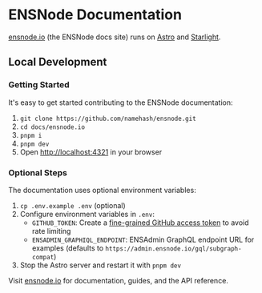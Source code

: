 # ENSNode Documentation

[ensnode.io](https://ensnode.io) (the ENSNode docs site) runs on [Astro](https://astro.build/) and [Starlight](https://starlight.astro.build).

## Local Development

### Getting Started

It's easy to get started contributing to the ENSNode documentation:

1. `git clone https://github.com/namehash/ensnode.git`
2. `cd docs/ensnode.io`
3. `pnpm i`
4. `pnpm dev`
5. Open [http://localhost:4321](http://localhost:4321) in your browser

### Optional Steps

The documentation uses optional environment variables:

1. `cp .env.example .env` (optional)
2. Configure environment variables in `.env`:
   - `GITHUB_TOKEN`: Create a [fine-grained GitHub access token](https://docs.github.com/en/authentication/keeping-your-account-and-data-secure/managing-your-personal-access-tokens#fine-grained-personal-access-tokens-limitations) to avoid rate limiting
   - `ENSADMIN_GRAPHIQL_ENDPOINT`: ENSAdmin GraphQL endpoint URL for examples (defaults to `https://admin.ensnode.io/gql/subgraph-compat`)
3. Stop the Astro server and restart it with `pnpm dev`

Visit [ensnode.io](https://www.ensnode.io) for documentation, guides, and the API reference.
